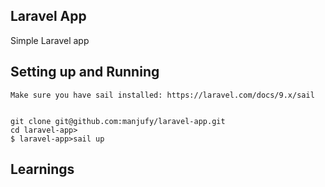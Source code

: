 ## Laravel App

Simple Laravel app

## Setting up and Running

    Make sure you have sail installed: https://laravel.com/docs/9.x/sail

    
    git clone git@github.com:manjufy/laravel-app.git
    cd laravel-app>
    $ laravel-app>sail up
    
## Learnings

